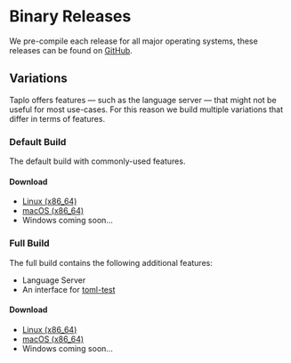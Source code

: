 # Binary Releases

We pre-compile each release for all major operating systems, these releases can be found on [GitHub](https://github.com/tamasfe/taplo/releases).

## Variations

Taplo offers features — such as the language server — that might not be useful for most use-cases. For this reason we build multiple variations that differ in terms of features.

### Default Build

The default build with commonly-used features.

#### Download

- [Linux (x86_64)](https://github.com/tamasfe/taplo/releases/latest/download/taplo-x86_64-unknown-linux-gnu.tar.gz)
- [macOS (x86_64)](https://github.com/tamasfe/taplo/releases/latest/download/taplo-x86_64-apple-darwin-gnu.tar.gz)
- Windows coming soon...

### Full Build

The full build contains the following additional features:

- Language Server
- An interface for [toml-test](https://github.com/BurntSushi/toml-test)

#### Download

- [Linux (x86_64)](https://github.com/tamasfe/taplo/releases/latest/download/taplo-full-x86_64-unknown-linux-gnu.tar.gz)
- [macOS (x86_64)](https://github.com/tamasfe/taplo/releases/latest/download/taplo-full-x86_64-apple-darwin-gnu.tar.gz)
- Windows coming soon...